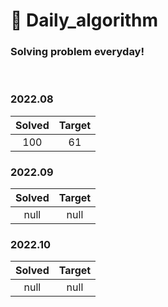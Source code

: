 # 🌈 Daily_algorithm


### Solving problem everyday!
<br/>

### 2022.08
|**Solved**| **Target** |
|:----:|:----------:|
|100|     61     |

### 2022.09
|**Solved**|**Target**|
|:----:|:-----:|
|null|null|

### 2022.10
|**Solved**|**Target**|
|:----:|:-----:|
|null|null|

